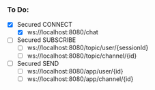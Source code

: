 ### To Do:

- [X] Secured CONNECT
  - [X] ws://localhost:8080/chat
- [ ] Secured SUBSCRIBE
  - [ ] ws://localhost:8080/topic/user/{sessionId}
  - [ ] ws://localhost:8080/topic/channel/{id}
- [ ] Secured SEND
  - [ ] ws://localhost:8080/app/user/{id}
  - [ ] ws://localhost:8080/app/channel/{id}